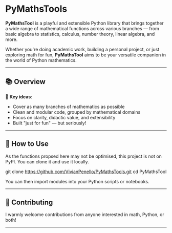 # PyMathsTools

**PyMathsTool** is a playful and extensible Python library that brings together a wide range of mathematical functions across various branches — from basic algebra to statistics, calculus, number theory, linear algebra, and more.

Whether you're doing academic work, building a personal project, or just exploring math for fun, **PyMathsTool** aims to be your versatile companion in the world of Python mathematics.

---

## 📚 Overview

🧠 **Key ideas**:
- Cover as many branches of mathematics as possible  
- Clean and modular code, grouped by mathematical domains  
- Focus on clarity, didactic value, and extensibility  
- Built "just for fun" — but seriously!

---

## 🧰 How to Use

As the functions propsed here may not be optimised, this project is not on PyPI. You can clone it and use it locally.

git clone https://github.com/VivianPenello/PyMathsTools.git
cd PyMathsTool

You can then import modules into your Python scripts or notebooks.

---

## 🤝 Contributing

I warmly welcome contributions from anyone interested in math, Python, or both!

---